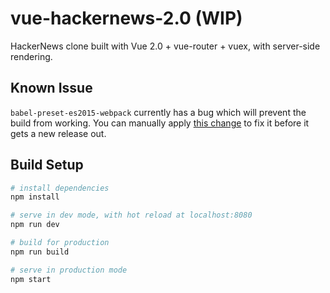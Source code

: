 # vue-hackernews-2.0 (WIP)

HackerNews clone built with Vue 2.0 + vue-router + vuex, with server-side rendering.

## Known Issue

`babel-preset-es2015-webpack` currently has a bug which will prevent the build from working. You can manually apply [this change](https://github.com/gajus/babel-preset-es2015-webpack/pull/13/files) to fix it before it gets a new release out.

## Build Setup

``` bash
# install dependencies
npm install

# serve in dev mode, with hot reload at localhost:8080
npm run dev

# build for production
npm run build

# serve in production mode
npm start
```

